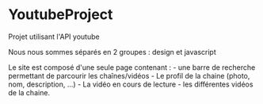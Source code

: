 # YoutubeProject
Projet utilisant l'API youtube

Nous nous sommes séparés en 2 groupes : design et javascript

Le site est composé d'une seule page contenant : 
	- une barre de recherche permettant de parcourir les chaînes/vidéos
	- Le profil de la chaine (photo, nom, description, ...)
	- La vidéo en cours de lecture
	- les différentes vidéos de la chaine.